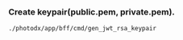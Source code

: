 ### Create keypair(public.pem, private.pem).

```bash
./photodx/app/bff/cmd/gen_jwt_rsa_keypair
```
